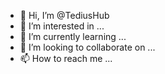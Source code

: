 - 👋 Hi, I’m @TediusHub
- 👀 I’m interested in ...
- 🌱 I’m currently learning ...
- 💞️ I’m looking to collaborate on ...
- 📫 How to reach me ...

<!---
TediusHub/TediusHub is a ✨ special ✨ repository because its `README.md` (this file) appears on your GitHub profile.
You can click the Preview link to take a look at your changes.
--->

